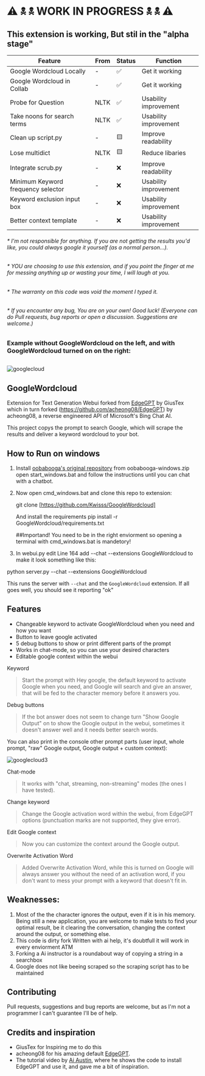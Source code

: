 # ⚠ 🕱 🕱 WORK IN PROGRESS 🕱 🕱 ⚠

## This extension is working, But stil in the "alpha stage"

| Feature | From | Status | Function |
| --- | --- | --- | --- |
| Google Wordcloud Locally | - | ✅ | Get it working |
| Google Wordcloud in Collab | - | ✅ | Get it working |
| Probe for Question | NLTK | ✅ | Usability improvement |
| Take noons for search terms | NLTK | ✅ | Usability improvement |
| Clean up script.py| - | 🟨 | Improve readability |
| Lose multidict | NLTK | 🟨 | Reduce libaries |
| Integrate scrub.py | - | ❌ | Improve readability |
| Minimum Keyword frequency selector | - | ❌ | Usability improvement |
| Keyword exclusion input box | - | ❌ | Usability improvement |
| Better context template  | - | ❌ | Usability improvement |


###### * I'm not responsible for anything. If you are not getting the results you'd like, you could always google it yourself (as a normal person...).
###### * YOU are choosing to use this extension, and if you point the finger at me for messing anything up or wasting your time, I will laugh at you.
###### * The warranty on this code was void the moment I typed it. 
###### * If you encounter any bug, You are on your own! Good luck! (Everyone can do Pull requests, bug reports or open a discussion. Suggestions are welcome.)



### Example without GoogleWordcloud on the left, and with GoogleWordcloud turned on on the right:
##
![googlecloud](https://github.com/Kwisss/GoogleWordcloud/assets/68794249/1adbc11e-00cf-42c1-8f88-8c712dca38b4)



## GoogleWordcloud
Extension for Text Generation Webui forked from [EdgeGPT](https://github.com/GiusTex/EdgeGPT) by GiusTex which in turn forked (https://github.com/acheong08/EdgeGPT) by acheong08, a reverse engineered API of Microsoft's Bing Chat AI.

This project copys the prompt to search Google, which will scrape the results and deliver a keyword wordcloud to your bot.

## How to Run on windows
1. Install [oobabooga's  original repository](https://github.com/oobabooga/text-generation-webui) from oobabooga-windows.zip open start_windows.bat and follow the instructions until you can chat with a chatbot.

2. Now open cmd_windows.bat and clone this repo to extension:

   git clone [https://github.com/Kwisss/GoogleWordcloud]

   And install the requirements
   pip install -r GoogleWordcloud/requirements.txt
   
   ##Importand! You need to be in the right enviorment so opening a terminal with cmd_windows.bat is mandetory!
   
6. In webui.py edit Line 164 add --chat --extensions GoogleWordcloud to make it look something like this:

python server.py --chat --extensions GoogleWordcloud

This runs the server with `--chat` and the `GoogleWordcloud` extension. If all goes well, you should see it reporting "ok"



## Features
- Changeable keyword to activate GoogleWordcloud when you need and how you want
- Button to leave google activated
- 5 debug buttons to show or print different parts of the prompt
- Works in chat-mode, so you can use your desired characters
- Editable google context within the webui

Keyword
> Start the prompt with Hey google, the default keyword to activate Google when you need, and Google will search and give an answer, that will be fed to the 
  character memory before it answers you.


Debug buttons
 > If the bot answer does not seem to change turn "Show Google Output" on to show the Google output in the webui, sometimes it doesn't answer well and it needs better search words.
  
  You can also print in the console other prompt parts (user input, whole prompt, "raw" Google output, Google output + custom context):
  
![googlecloud3](https://github.com/Kwisss/GoogleWordcloud/assets/68794249/7079eaf9-fc0d-46e7-812a-487c758cdcae)

Chat-mode
> It works with "chat, streaming, non-streaming" modes (the ones I have tested).

Change keyword
> Change the Google activation word within the webui, from EdgeGPT options (punctuation marks are not supported, they give error).

Edit Google context
> Now you can customize the context around the Google output.

Overwrite Activation Word
> Added Overwrite Activation Word, while this is turned on Google will always answer you without the need of an activation word, if you don't want to mess your prompt 
  with a keyword that doesn't fit in.


## Weaknesses:
1. Most of the the character ignores the output, even if it is in his memory. Being still a new application, you are welcome to make tests to find your optimal result, be it clearing the conversation, changing the context around the output, or something else.
2. This code is dirty fork Written with ai help, it's doubtfull it will work in every enviorment ATM
3. Forking a Ai instructor is a roundabout way of copying a string in a searchbox
4. Google does not like beeing scraped so the scraping script has to be maintained

## Contributing
Pull requests, suggestions and bug reports are welcome, but as I'm not a programmer I can't guarantee I'll be of help.

## Credits and inspiration
 - GiusTex for Inspiring me to do this
 - acheong08 for his amazing default [EdgeGPT](https://github.com/acheong08/EdgeGPT).
 - The tutorial video by [Ai Austin](https://youtu.be/aokn48vB0kc), where he shows the code to install EdgeGPT and use it, and gave me a bit of inspiration.

